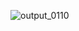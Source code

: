 
![output_0110](https://user-images.githubusercontent.com/61174383/78549080-be0b3d80-783c-11ea-8bb8-0add9081cc8f.png)
